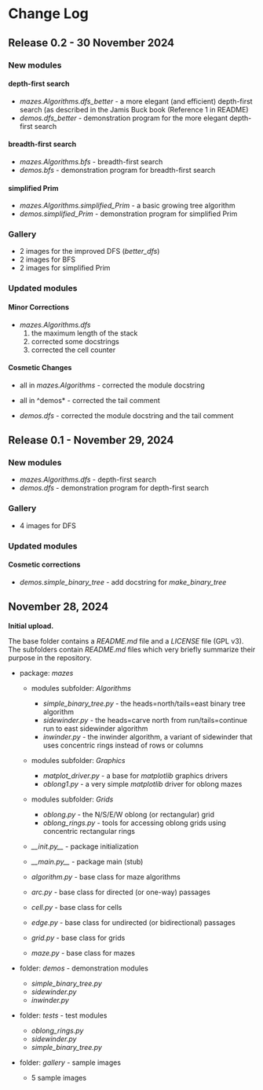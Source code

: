 # Change Log

## Release 0.2 - 30 November 2024

### New modules

#### depth-first search

* *mazes.Algorithms.dfs_better* - a more elegant (and efficient) depth-first search (as described in the Jamis Buck book (Reference 1 in README)
* *demos.dfs_better* - demonstration program for the more elegant depth-first search

#### breadth-first search

* *mazes.Algorithms.bfs* - breadth-first search
* *demos.bfs* - demonstration program for breadth-first search

#### simplified Prim

* *mazes.Algorithms.simplified\_Prim* - a basic growing tree algorithm
* *demos.simplified\_Prim* - demonstration program for simplified Prim

### Gallery

* 2 images for the improved DFS (*better\_dfs*)
* 2 images for BFS
* 2 images for simplified Prim

### Updated modules

#### Minor Corrections

* *mazes.Algorithms.dfs*
    1. the maximum length of the stack
    2. corrected some docstrings
    3. corrected the cell counter

#### Cosmetic Changes

* all in *mazes.Algorithms* - corrected the module docstring

* all in ^demos* - corrected the tail comment
* *demos.dfs* - corrected the module docstring and the tail comment

## Release 0.1 - November 29, 2024

### New modules

* *mazes.Algorithms.dfs* - depth-first search
* *demos.dfs* - demonstration program for depth-first search

### Gallery

* 4 images for DFS

### Updated modules

#### Cosmetic corrections

* *demos.simple\_binary\_tree* - add docstring for *make\_binary\_tree*

## November 28, 2024

**Initial upload.**

The base folder contains a *README.md* file and a *LICENSE* file (GPL v3).  The subfolders contain *README.md* files which very briefly summarize their purpose in the repository.

* package: *mazes*

    + modules subfolder: *Algorithms*
        - *simple_binary_tree.py* - the heads=north/tails=east binary tree algorithm
        - *sidewinder.py* - the heads=carve north from run/tails=continue run to east sidewinder algorithm
        - *inwinder.py* - the inwinder algorithm, a variant of sidewinder that uses concentric rings instead of rows or columns

    + modules subfolder: *Graphics*
        - *matplot_driver.py* - a base for *matplotlib* graphics drivers
        - *oblong1.py* - a very simple *matplotlib* driver for oblong mazes

    + modules subfolder: *Grids*
        - *oblong.py* - the N/S/E/W oblong (or rectangular) grid
        - *oblong_rings.py* - tools for accessing oblong grids using concentric rectangular rings

    + *\_\_init.py\_\_* - package initialization
    + *\_\_main.py\_\_* - package main (stub)
    + *algorithm.py* - base class for maze algorithms
    + *arc.py* - base class for directed (or one-way) passages
    + *cell.py* - base class for cells
    + *edge.py* - base class for undirected (or bidirectional) passages
    + *grid.py* - base class for grids
    + *maze.py* - base class for mazes

* folder: *demos* - demonstration modules
    + *simple_binary_tree.py*
    + *sidewinder.py*
    + *inwinder.py*

* folder: *tests* - test modules
    + *oblong_rings.py*
    + *sidewinder.py*
    + *simple_binary_tree.py*

* folder: *gallery* - sample images
    + 5 sample images
